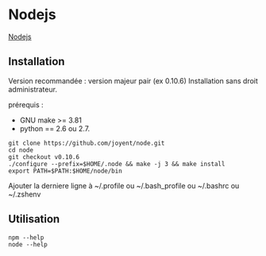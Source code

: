 # Nodejs

[Nodejs](http://nodejs.org/)

## Installation

Version recommandée : version majeur pair (ex 0.10.6)
Installation sans droit administrateur.

prérequis :

 * GNU make >= 3.81
 * python == 2.6 ou 2.7. 

``` shell
git clone https://github.com/joyent/node.git
cd node
git checkout v0.10.6
./configure --prefix=$HOME/.node && make -j 3 && make install
export PATH=$PATH:$HOME/node/bin
```

Ajouter la derniere ligne à ~/.profile ou ~/.bash_profile ou ~/.bashrc ou ~/.zshenv

## Utilisation

``` shell
npm --help
node --help
```
